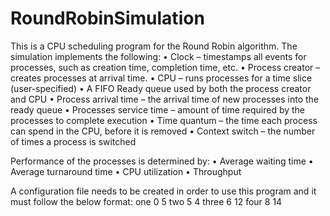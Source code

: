 # RoundRobinSimulation
This is a CPU scheduling program for the Round Robin algorithm.
The simulation implements the following:
•	Clock – timestamps all events for processes, such as creation time, completion time, etc.
•	Process creator – creates processes at arrival time. 
•	CPU – runs processes for a time slice  (user-specified)
•	A FIFO Ready queue used by both the process creator and CPU
•	Process arrival time – the arrival time of new processes into the ready queue 
•	Processes service time – amount of time required by the processes to complete execution 
•	Time quantum – the time each process can spend in the CPU, before it is removed 
•	Context switch – the number of times a process is switched 

Performance of the processes is determined by:
•	Average waiting time 
•	Average turnaround time 
•	CPU utilization
•	Throughput 

A configuration file needs to be created in order to use this program and it must follow the below format:
one 0 5
two 5 4
three 6 12
four 8 14
